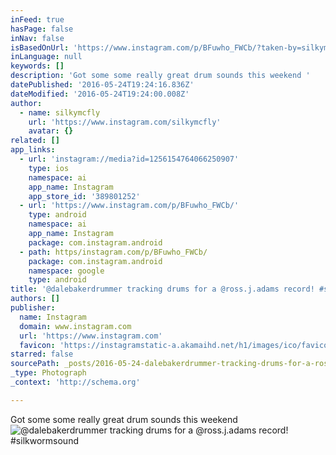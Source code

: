 ```yaml
---
inFeed: true
hasPage: false
inNav: false
isBasedOnUrl: 'https://www.instagram.com/p/BFuwho_FWCb/?taken-by=silkymcfly'
inLanguage: null
keywords: []
description: 'Got some some really great drum sounds this weekend '
datePublished: '2016-05-24T19:24:16.836Z'
dateModified: '2016-05-24T19:24:00.008Z'
author:
  - name: silkymcfly
    url: 'https://www.instagram.com/silkymcfly'
    avatar: {}
related: []
app_links:
  - url: 'instagram://media?id=1256154764066250907'
    type: ios
    namespace: ai
    app_name: Instagram
    app_store_id: '389801252'
  - url: 'https://www.instagram.com/p/BFuwho_FWCb/'
    type: android
    namespace: ai
    app_name: Instagram
    package: com.instagram.android
  - path: https/instagram.com/p/BFuwho_FWCb/
    package: com.instagram.android
    namespace: google
    type: android
title: '@dalebakerdrummer tracking drums for a @ross.j.adams record! #silkwormsound'
authors: []
publisher:
  name: Instagram
  domain: www.instagram.com
  url: 'https://www.instagram.com'
  favicon: 'https://instagramstatic-a.akamaihd.net/h1/images/ico/favicon.ico/dfa85bb1fd63.ico'
starred: false
sourcePath: _posts/2016-05-24-dalebakerdrummer-tracking-drums-for-a-rossjadams-record.md
_type: Photograph
_context: 'http://schema.org'

---
```

Got some some really great drum sounds this weekend ![@dalebakerdrummer tracking drums for a @ross.j.adams record! #silkwormsound](https://scontent.cdninstagram.com/t51.2885-15/s640x640/sh0.08/e35/13259133_609819092509865_1751941154_n.jpg?ig_cache_key=MTI1NjE1NDc2NDA2NjI1MDkwNw%3D%3D.2)